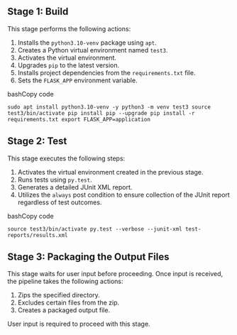 Stage 1: Build
--------------

This stage performs the following actions:

1.  Installs the `python3.10-venv` package using `apt`.
2.  Creates a Python virtual environment named `test3`.
3.  Activates the virtual environment.
4.  Upgrades `pip` to the latest version.
5.  Installs project dependencies from the `requirements.txt` file.
6.  Sets the `FLASK_APP` environment variable.

bashCopy code

`sudo apt install python3.10-venv -y
python3 -m venv test3
source test3/bin/activate
pip install pip --upgrade
pip install -r requirements.txt
export FLASK_APP=application`

Stage 2: Test
-------------

This stage executes the following steps:

1.  Activates the virtual environment created in the previous stage.
2.  Runs tests using `py.test`.
3.  Generates a detailed JUnit XML report.
4.  Utilizes the `always` post condition to ensure collection of the JUnit report regardless of test outcomes.

bashCopy code

`source test3/bin/activate
py.test --verbose --junit-xml test-reports/results.xml`

Stage 3: Packaging the Output Files
-----------------------------------

This stage waits for user input before proceeding. Once input is received, the pipeline takes the following actions:

1.  Zips the specified directory.
2.  Excludes certain files from the zip.
3.  Creates a packaged output file.

User input is required to proceed with this stage.

